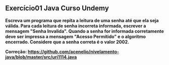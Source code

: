 ## Exercício01 Java Curso Undemy

**Escreva um programa que repita a leitura de uma senha até que ela seja válida. Para cada leitura de senha
incorreta informada, escrever a mensagem "Senha Invalida". Quando a senha for informada corretamente deve ser
impressa a mensagem "Acesso Permitido" e o algoritmo encerrado. Considere que a senha correta é o valor 2002.**

**Correção: https://github.com/acenelio/nivelamento-java/blob/master/src/uri1114.java**



